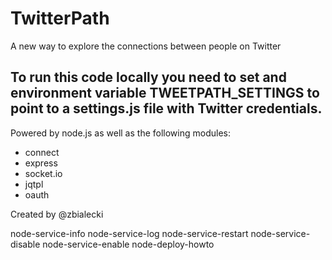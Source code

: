 TwitterPath
===

A new way to explore the connections between people on Twitter

To run this code locally you need to set and environment variable TWEETPATH_SETTINGS 
to point to a settings.js file with Twitter credentials.
---

Powered by node.js as well as the following modules:

- connect
- express
- socket.io
- jqtpl
- oauth

Created by @zbialecki

node-service-info 
node-service-log 
node-service-restart 
node-service-disable 
node-service-enable
node-deploy-howto
